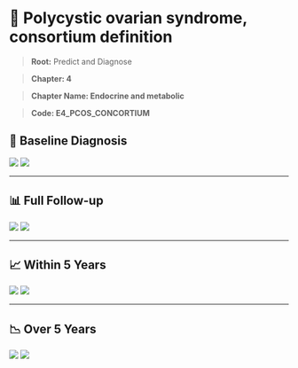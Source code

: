 # 🧬 Polycystic ovarian syndrome, consortium definition
    
> **Root:** Predict and Diagnose

> **Chapter: 4**

> **Chapter Name: Endocrine and metabolic**

> **Code: E4_PCOS_CONCORTIUM**

## 🧪 Baseline Diagnosis

<img src="/Predict/Figures/Baseline/IMP/E4_PCOS_CONCORTIUM.png" />

<CsvTableIMP src="/Predict_Data/Baseline/IMP/IMP_E4_PCOS_CONCORTIUM.csv" label="🔍 View full results" />

<img src="/Predict/Figures/Baseline/ROC/E4_PCOS_CONCORTIUM.png" />

<CsvTableROC src="/Predict_Data/Baseline/EVA/E4_PCOS_CONCORTIUM.csv" label="🔍 View full results" />

---

## 📊 Full Follow-up

<img src="/Predict/Figures/ALL/IMP/E4_PCOS_CONCORTIUM.png" />

<CsvTableIMP src="/Predict_Data/ALL/IMP/IMP_E4_PCOS_CONCORTIUM.csv" label="🔍 View full results" />

<img src="/Predict/Figures/ALL/ROC/E4_PCOS_CONCORTIUM.png" />

<CsvTableROC src="/Predict_Data/ALL/EVA/E4_PCOS_CONCORTIUM.csv" label="🔍 View full results" />

---

## 📈 Within 5 Years

<img src="/Predict/Figures/FYears/IMP/E4_PCOS_CONCORTIUM.png" />

<CsvTableIMP src="/Predict_Data/FYears/IMP/IMP_E4_PCOS_CONCORTIUM.csv" label="🔍 View full results" />

<img src="/Predict/Figures/FYears/ROC/E4_PCOS_CONCORTIUM.png" />

<CsvTableROC src="/Predict_Data/FYears/EVA/E4_PCOS_CONCORTIUM.csv" label="🔍 View full results" />

---

## 📉 Over 5 Years

<img src="/Predict/Figures/OverFYears/IMP/E4_PCOS_CONCORTIUM.png" />

<CsvTableIMP src="/Predict_Data/OverFYears/IMP/IMP_E4_PCOS_CONCORTIUM.csv" label="🔍 View full results" />

<img src="/Predict/Figures/OverFYears/ROC/E4_PCOS_CONCORTIUM.png" />

<CsvTableROC src="/Predict_Data/OverFYears/EVA/E4_PCOS_CONCORTIUM.csv" label="🔍 View full results" />
